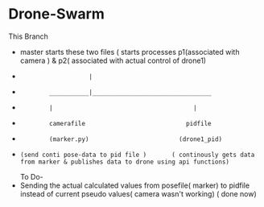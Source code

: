 # Drone-Swarm

This Branch
- master starts these two files (  starts processes p1(associated with camera ) & p2( associated with actual control of drone1)
-                        |
-             ___________|_________________________________
-             |                                       |
-             camerafile                            pidfile
-             (marker.py)                         (drone1_pid)
-     (send conti pose-data to pid file )       ( continously gets data from marker & publishes data to drone using api functions)


          
  
  
  To Do-
- Sending the actual calculated values from posefile( marker) to pidfile instead of current pseudo values( camera wasn't working)
( done now)
